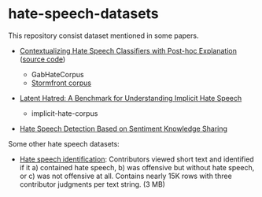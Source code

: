 # hate-speech-datasets
This repository consist dataset mentioned in some papers. 
* [Contextualizing Hate Speech Classifiers with Post-hoc Explanation](https://arxiv.org/abs/2005.02439) ([source code](https://github.com/BrendanKennedy/contextualizing-hate-speech-models-with-explanations))
  - GabHateCorpus
  - [Stormfront corpus](https://github.com/aitor-garcia-p/hate-speech-dataset)

* [Latent Hatred: A Benchmark for Understanding Implicit Hate Speech](https://arxiv.org/abs/2109.05322)
  - implicit-hate-corpus

* [Hate Speech Detection Based on Sentiment Knowledge Sharing](https://aclanthology.org/2021.acl-long.556/)


Some other hate speech datasets: 
* [Hate speech identification](https://github.com/t-davidson/hate-speech-and-offensive-language): Contributors viewed short text and identified if it a) contained hate speech, b) was offensive but without hate speech, or c) was not offensive at all. Contains nearly 15K rows with three contributor judgments per text string. (3 MB)

